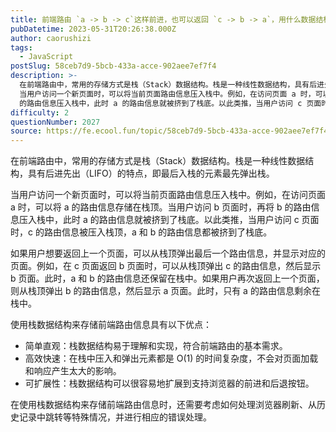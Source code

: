 ```yaml
---
title: 前端路由 `a -> b -> c`这样前进，也可以返回 `c -> b -> a`，用什么数据结构来存比较高效
pubDatetime: 2023-05-31T20:26:38.000Z
author: caorushizi
tags:
  - JavaScript
postSlug: 58ceb7d9-5bcb-433a-acce-902aee7ef7f4
description: >-
  在前端路由中，常用的存储方式是栈（Stack）数据结构。栈是一种线性数据结构，具有后进先出（LIFO）的特点，即最后入栈的元素最先弹出栈。
  当用户访问一个新页面时，可以将当前页面路由信息压入栈中。例如，在访问页面 a 时，可以将 a 的路由信息存储在栈顶。当用户访问 b 页面时，再将 b
  的路由信息压入栈中，此时 a 的路由信息就被挤到了栈底。以此类推，当用户访问 c 页面时，c 的路由信息被压入
difficulty: 2
questionNumber: 2027
source: https://fe.ecool.fun/topic/58ceb7d9-5bcb-433a-acce-902aee7ef7f4
---
```


在前端路由中，常用的存储方式是栈（Stack）数据结构。栈是一种线性数据结构，具有后进先出（LIFO）的特点，即最后入栈的元素最先弹出栈。

当用户访问一个新页面时，可以将当前页面路由信息压入栈中。例如，在访问页面 a 时，可以将 a 的路由信息存储在栈顶。当用户访问 b 页面时，再将 b 的路由信息压入栈中，此时 a 的路由信息就被挤到了栈底。以此类推，当用户访问 c 页面时，c 的路由信息被压入栈顶，a 和 b 的路由信息都被挤到了栈底。

如果用户想要返回上一个页面，可以从栈顶弹出最后一个路由信息，并显示对应的页面。例如，在 c 页面返回 b 页面时，可以从栈顶弹出 c 的路由信息，然后显示 b 页面。此时，a 和 b 的路由信息还保留在栈中。如果用户再次返回上一个页面，则从栈顶弹出 b 的路由信息，然后显示 a 页面。此时，只有 a 的路由信息剩余在栈中。

使用栈数据结构来存储前端路由信息具有以下优点：

- 简单直观：栈数据结构易于理解和实现，符合前端路由的基本需求。
- 高效快速：在栈中压入和弹出元素都是 O(1) 的时间复杂度，不会对页面加载和响应产生太大的影响。
- 可扩展性：栈数据结构可以很容易地扩展到支持浏览器的前进和后退按钮。

在使用栈数据结构来存储前端路由信息时，还需要考虑如何处理浏览器刷新、从历史记录中跳转等特殊情况，并进行相应的错误处理。
